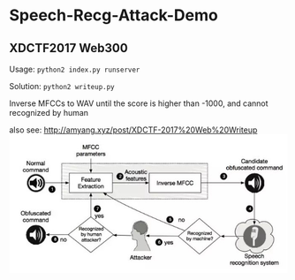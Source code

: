 # Speech-Recg-Attack-Demo
## XDCTF2017 Web300

Usage: `python2 index.py runserver`


Solution: `python2 writeup.py`

 Inverse MFCCs to WAV until the score is higher than -1000, and cannot recognized by human
 
 also see: http://amyang.xyz/post/XDCTF-2017%20Web%20Writeup
 ![Alt text](https://raw.githubusercontent.com/AmyangXYZ/Speech-Recg-Attack-Demo/master/static/Hint.jpe)
 
  

